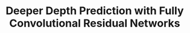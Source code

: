 ---
title: "Deeper Depth Prediction with Fully Convolutional Residual Networks"
collection: publications
permalink: /publication/2016-laina2016deeper
year: 2016
venue: '3D Vision (3DV), 2016 Fourth International Conference on'
authors: 'Laina, Iro and Rupprecht, Christian and Belagiannis, Vasileios and Tombari, Federico and Navab, Nassir'
paperurl: 'http://ieeexplore.ieee.org/abstract/document/7785097/'
bibtex: "@inproceedings{laina2016deeper,\n    author = \"Laina, Iro and Rupprecht, Christian and Belagiannis, Vasileios and Tombari, Federico and Navab, Nassir\",\n    title = \"Deeper Depth Prediction with Fully Convolutional Residual Networks\",\n    booktitle = \"3D Vision (3DV), 2016 Fourth International Conference on\",\n    pages = \"239--248\",\n    year = \"2016\",\n    organization = \"IEEE\"\n}\n"
---
